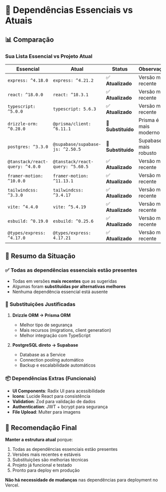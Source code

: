 # 🔧 Dependências Essenciais vs Atuais

## 📊 Comparação

### Sua Lista Essencial vs Projeto Atual

| Essencial | Atual | Status | Observação |
|-----------|--------|---------|------------|
| `express: ^4.18.0` | `express: ^4.21.2` | ✅ **Atualizado** | Versão mais recente |
| `react: ^18.0.0` | `react: ^18.3.1` | ✅ **Atualizado** | Versão mais recente |
| `typescript: ^5.0.0` | `typescript: 5.6.3` | ✅ **Atualizado** | Versão mais recente |
| `drizzle-orm: ^0.28.0` | `@prisma/client: ^6.11.1` | 🔄 **Substituído** | Prisma é mais moderno |
| `postgres: ^3.3.0` | `@supabase/supabase-js: ^2.50.5` | 🔄 **Substituído** | Supabase é mais robusto |
| `@tanstack/react-query: ^4.0.0` | `@tanstack/react-query: ^5.60.5` | ✅ **Atualizado** | Versão mais recente |
| `framer-motion: ^10.0.0` | `framer-motion: ^11.13.1` | ✅ **Atualizado** | Versão mais recente |
| `tailwindcss: ^3.3.0` | `tailwindcss: ^3.4.17` | ✅ **Atualizado** | Versão mais recente |
| `vite: ^4.4.0` | `vite: ^5.4.19` | ✅ **Atualizado** | Versão mais recente |
| `esbuild: ^0.19.0` | `esbuild: ^0.25.6` | ✅ **Atualizado** | Versão mais recente |
| `@types/express: ^4.17.0` | `@types/express: 4.17.21` | ✅ **Atualizado** | Versão mais recente |

## 🎯 Resumo da Situação

### ✅ **Todas as dependências essenciais estão presentes**
- Todas em versões **mais recentes** que as sugeridas
- Algumas foram **substituídas por alternativas melhores**
- Nenhuma dependência essencial está ausente

### 🔄 **Substituições Justificadas**
1. **Drizzle ORM → Prisma ORM**
   - Melhor tipo de segurança
   - Mais recursos (migrations, client generation)
   - Melhor integração com TypeScript

2. **PostgreSQL direto → Supabase**
   - Database as a Service
   - Connection pooling automático
   - Backup e escalabilidade automáticos

### 📦 **Dependências Extras (Funcionais)**
- **UI Components**: Radix UI para acessibilidade
- **Icons**: Lucide React para consistência
- **Validation**: Zod para validação de dados
- **Authentication**: JWT + bcrypt para segurança
- **File Upload**: Multer para imagens

## 🚀 **Recomendação Final**

**Manter a estrutura atual** porque:
1. Todas as dependências essenciais estão presentes
2. Versões mais recentes e estáveis
3. Substituições são melhorias técnicas
4. Projeto já funcional e testado
5. Pronto para deploy em produção

**Não há necessidade de mudanças** nas dependências para deployment no Vercel.